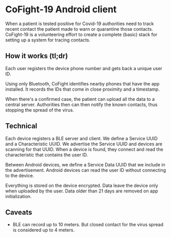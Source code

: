 # CoFight-19 Android client

When a patient is tested positive for Covid-19 authorities need to track recent contact the patient made to warn or quarantine those contacts. CoFight-19 is a volunteering effort to create a complete (basic) stack for setting up a system for tracing contacts.

## How it works (tl;dr)

Each user registers the device phone number and gets back a unique user ID.

Using only Bluetooth, CoFight identifies nearby phones that have the app installed. It records the IDs that come in close proximity and a timestamp. 

When there's a confirmed case, the patient can upload all the data to a central server. Authorities then can then notify the known contacts, thus stopping the spread of the virus.

## Technical

Each device registers a BLE server and client. We define a Service UUID and a Characteristic UUID. We advertise the Service UUID and devices are scanning for that UUID. When a device is found, they connect and read the characteristic that contains the user ID.

Between Android devices, we define a Service Data UUID that we include in the advertisement. Android devices can read the user ID without connecting to the device.

Everything is stored on the device encrypted. Data leave the device only when uploaded by the user. Data older than 21 days are removed on app initialization.

## Caveats

* BLE can record up to 10 meters. But closed contact for the virus spread is considered up to 4 meters.
